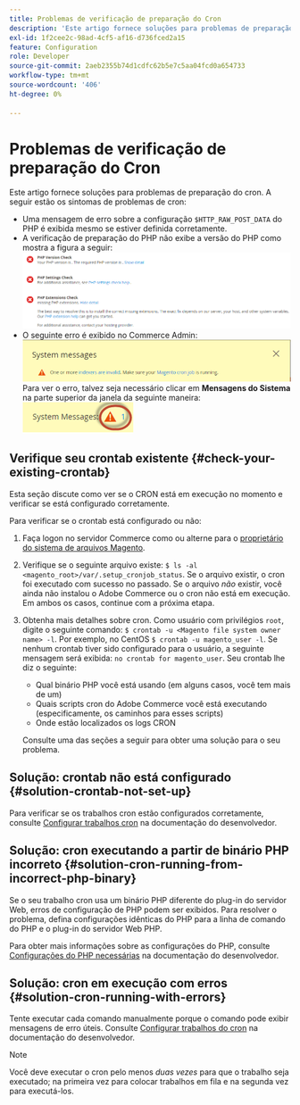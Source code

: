 ```yaml
---
title: Problemas de verificação de preparação do Cron
description: 'Este artigo fornece soluções para problemas de preparação do cron. A seguir estão os sintomas de problemas de cron:'
exl-id: 1f2cee2c-98ad-4cf5-af16-d736fced2a15
feature: Configuration
role: Developer
source-git-commit: 2aeb2355b74d1cdfc62b5e7c5aa04fcd0a654733
workflow-type: tm+mt
source-wordcount: '406'
ht-degree: 0%

---
```


# Problemas de verificação de preparação do Cron

Este artigo fornece soluções para problemas de preparação do cron. A seguir estão os sintomas de problemas de cron:

* Uma mensagem de erro sobre a configuração `$HTTP_RAW_POST_DATA` do PHP é exibida mesmo se estiver definida corretamente.
* A verificação de preparação do PHP não exibe a versão do PHP como mostra a figura a seguir:
  ![upgr-tshoot-no-cron.png](assets/upgr-tshoot-no-cron.png)
* O seguinte erro é exibido no Commerce Admin:
  ![compman-cron-not-running.png](assets/compman-cron-not-running.png)
Para ver o erro, talvez seja necessário clicar em **Mensagens do Sistema** na parte superior da janela da seguinte maneira:
  ![compman_sys-messages.png](assets/compman_sys-messages.png)

## Verifique seu crontab existente {#check-your-existing-crontab}

Esta seção discute como ver se o CRON está em execução no momento e verificar se está configurado corretamente.

Para verificar se o crontab está configurado ou não:

1. Faça logon no servidor Commerce como ou alterne para o [proprietário do sistema de arquivos Magento](https://experienceleague.adobe.com/pt-br/docs/commerce-operations/installation-guide/prerequisites/file-system/overview).
1. Verifique se o seguinte arquivo existe: `$ ls -al <magento_root>/var/.setup_cronjob_status`. Se o arquivo existir, o cron foi executado com sucesso no passado. Se o arquivo *não* existir, você ainda não instalou o Adobe Commerce ou o cron não está em execução. Em ambos os casos, continue com a próxima etapa.
1. Obtenha mais detalhes sobre cron. Como usuário com privilégios `root`, digite o seguinte comando: `$ crontab -u <Magento file system owner name> -l`. Por exemplo, no CentOS `$ crontab -u magento_user -l`. Se nenhum crontab tiver sido configurado para o usuário, a seguinte mensagem será exibida:    `no crontab for magento_user`. Seu crontab lhe diz o seguinte:
   * Qual binário PHP você está usando (em alguns casos, você tem mais de um)
   * Quais scripts cron do Adobe Commerce você está executando (especificamente, os caminhos para esses scripts)
   * Onde estão localizados os logs CRON

   Consulte uma das seções a seguir para obter uma solução para o seu problema.

## Solução: crontab não está configurado {#solution-crontab-not-set-up}

Para verificar se os trabalhos cron estão configurados corretamente, consulte [Configurar trabalhos cron](https://experienceleague.adobe.com/pt-br/docs/commerce-operations/installation-guide/next-steps/configuration) na documentação do desenvolvedor.

## Solução: cron executando a partir de binário PHP incorreto {#solution-cron-running-from-incorrect-php-binary}

Se o seu trabalho cron usa um binário PHP diferente do plug-in do servidor Web, erros de configuração de PHP podem ser exibidos. Para resolver o problema, defina configurações idênticas do PHP para a linha de comando do PHP e o plug-in do servidor Web PHP.

Para obter mais informações sobre as configurações do PHP, consulte [Configurações do PHP necessárias](https://experienceleague.adobe.com/pt-br/docs/commerce-operations/installation-guide/prerequisites/php-settings) na documentação do desenvolvedor.

## Solução: cron em execução com erros {#solution-cron-running-with-errors}

Tente executar cada comando manualmente porque o comando pode exibir mensagens de erro úteis. Consulte [Configurar trabalhos do cron](https://experienceleague.adobe.com/pt-br/docs/commerce-operations/installation-guide/next-steps/configuration) na documentação do desenvolvedor.

>[!NOTE]
>
>Você deve executar o cron pelo menos *duas vezes* para que o trabalho seja executado; na primeira vez para colocar trabalhos em fila e na segunda vez para executá-los.

